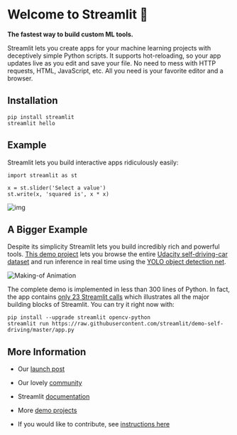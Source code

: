 # Welcome to Streamlit 👋

**The fastest way to build custom ML tools.**

Streamlit lets you create apps for your machine learning projects with deceptively simple Python scripts. It supports hot-reloading, so your app updates live as you edit and save your file. No need to mess with HTTP requests, HTML, JavaScript, etc. All you need is your favorite editor and a browser. 





## Installation

```
pip install streamlit
streamlit hello
```

## Example

Streamlit lets you build interactive apps ridiculously easily:

```
import streamlit as st

x = st.slider('Select a value')
st.write(x, 'squared is', x * x)
```

![img](https://camo.githubusercontent.com/1e18efff3f06946e9d1559712cea0cb76364f004/68747470733a2f2f73747265616d6c69742d64656d6f2d646174612e73332d75732d776573742d322e616d617a6f6e6177732e636f6d2f737175617265642d696d6167652d666f722d6769746875622d726561646d652d322e706e67)

## A Bigger Example

Despite its simplicity Streamlit lets you build incredibly rich and powerful tools. [This demo project](https://github.com/streamlit/demo-self-driving) lets you browse the entire [Udacity self-driving-car dataset](https://github.com/udacity/self-driving-car) and run inference in real time using the [YOLO object detection net](https://pjreddie.com/darknet/yolo).



![Making-of Animation](https://raw.githubusercontent.com/streamlit/demo-self-driving/master/av_final_optimized.gif)

 

The complete demo is implemented in less than 300 lines of Python. In fact, the app contains [only 23 Streamlit calls](https://github.com/streamlit/demo-self-driving/blob/master/app.py) which illustrates all the major building blocks of Streamlit. You can try it right now with:

```
pip install --upgrade streamlit opencv-python
streamlit run https://raw.githubusercontent.com/streamlit/demo-self-driving/master/app.py
```



## More Information

 

- Our [launch post](https://towardsdatascience.com/coding-ml-tools-like-you-code-ml-models-ddba3357eace)

- Our lovely [community](https://discuss.streamlit.io/)

- Streamlit [documentation](https://docs.streamlit.io/)

- More [demo projects](https://github.com/streamlit/)

- If you would like to contribute, see [instructions here](https://github.com/streamlit/streamlit/wiki/Contributing)

  
